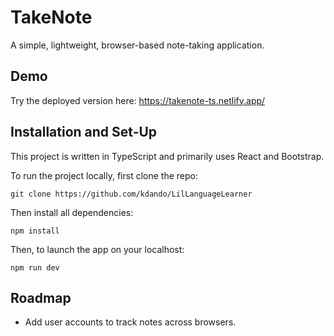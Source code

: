 
# TakeNote

A simple, lightweight, browser-based note-taking application.




## Demo

Try the deployed version here: https://takenote-ts.netlify.app/


## Installation and Set-Up

This project is written in TypeScript and primarily uses React and Bootstrap.

To run the project locally, first clone the repo:

```
git clone https://github.com/kdando/LilLanguageLearner
```

Then install all dependencies:

```
npm install
```

Then, to launch the app on your localhost:

```
npm run dev
```
    

## Roadmap

- Add user accounts to track notes across browsers.

